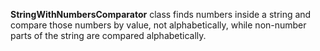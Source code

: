 **StringWithNumbersComparator** class finds numbers inside a string and compare those numbers by value,
not alphabetically, while non-number parts of the string are compared alphabetically.
